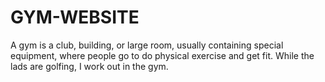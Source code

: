 # GYM-WEBSITE
A gym is a club, building, or large room, usually containing special equipment, where people go to do physical exercise and get fit. While the lads are golfing, I work out in the gym.
